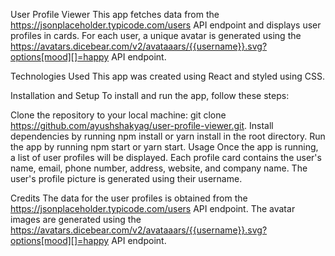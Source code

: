 User Profile Viewer
This app fetches data from the https://jsonplaceholder.typicode.com/users API endpoint and displays user profiles in cards. For each user, a unique avatar is generated using the https://avatars.dicebear.com/v2/avataaars/{{username}}.svg?options[mood][]=happy API endpoint.

Technologies Used
This app was created using React and styled using CSS.

Installation and Setup
To install and run the app, follow these steps:

Clone the repository to your local machine: git clone https://github.com/ayushshakyag/user-profile-viewer.git.
Install dependencies by running npm install or yarn install in the root directory.
Run the app by running npm start or yarn start.
Usage
Once the app is running, a list of user profiles will be displayed. Each profile card contains the user's name, email, phone number, address, website, and company name. The user's profile picture is generated using their username.

Credits
The data for the user profiles is obtained from the https://jsonplaceholder.typicode.com/users API endpoint. The avatar images are generated using the https://avatars.dicebear.com/v2/avataaars/{{username}}.svg?options[mood][]=happy API endpoint.